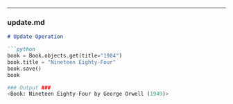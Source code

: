
---

### **update.md**
```markdown
# Update Operation

```python
book = Book.objects.get(title="1984")
book.title = "Nineteen Eighty-Four"
book.save()
book

### Output ###
<Book: Nineteen Eighty-Four by George Orwell (1949)>
